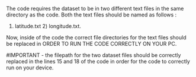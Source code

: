 The code requires the dataset to be in two different text files in the same directory as the code. Both the text files should be named as follows :
1) latitude.txt 2) longitude.txt.

Now, inside of the code the correct file directories for the text files should be replaced in ORDER TO RUN THE CODE CORRECTLY ON YOUR PC.

#IMPORTANT - the filepath for the two dataset files should be correctly replaced in the lines 15 and 18 of the code in order for the code to correctly run on your device.
